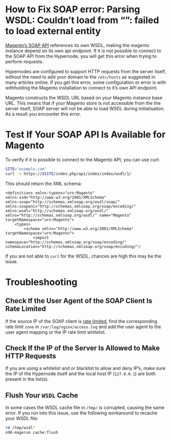 <!-- source: https://support.hypernode.com/en/ecommerce/magento-1/how-to-fix-soap-error-parsing-wsdl-couldn-t-load-from-failed-to-load-external-entity/ -->
# How to Fix SOAP error: Parsing WSDL: Couldn’t load from “”: failed to load external entity

[Magento’s SOAP API](https://devdocs.magento.com/guides/v2.4/get-started/soap/soap-web-api-calls.html?itm_source=devdocs&itm_medium=search_page&itm_campaign=federated_search&itm_term=soap) references its own WSDL, making the magento instance depend on its own api endpoint. If it is not possible to connect to the SOAP API from the Hypernode, you will get this error when trying to perform requests.

Hypernodes are configured to support HTTP requests from the server itself, without the need to add your domain to the `/etc/hosts` as suggested in many articles online. If you get this error, some configuration or error is with withholding the Magento installation to connect to it’s own API endpoint.

Magento constructs the WSDL URL based on your Magento instance base URL. This means that if your Magento store is not accessible from the the server itself, SOAP server will not be able to load WSDL during initialisation. As a result you encounter this error.


Test If Your SOAP API Is Available for Magento
==============================================

To verify if it is possible to connect to the Magento API, you can use curl:

```bash
SITE="example.com"
curl -v https://$SITE/index.php/api/index/index/wsdl/1/
```
This should return the XML schema:

```nginx
<definitions xmlns:typens="urn:Magento" xmlns:xsd="http://www.w3.org/2001/XMLSchema" xmlns:soap="http://schemas.xmlsoap.org/wsdl/soap/" xmlns:soapenc="http://schemas.xmlsoap.org/soap/encoding/" xmlns:wsdl="http://schemas.xmlsoap.org/wsdl/" xmlns="http://schemas.xmlsoap.org/wsdl/" name="Magento" targetNamespace="urn:Magento">
    <types>
        <schema xmlns="http://www.w3.org/2001/XMLSchema" targetNamespace="urn:Magento">
            <import namespace="http://schemas.xmlsoap.org/soap/encoding/" schemaLocation="http://schemas.xmlsoap.org/soap/encoding/"/

```
If you are not able to `curl` for the WSDL, chances are high this may be the issue.

Troubleshooting
===============

Check If the User Agent of the SOAP Client Is Rate Limited
----------------------------------------------------------

If the source IP of the SOAP client is [rate limited](https://support.hypernode.com/knowledgebase/resolving-429-many-requests/), find the corresponding rate limit `zone` in `/var/log/nginx/access.log` and add the user agent to the user agent mapping or the IP rate limit whitelist.

Check If the IP of the Server Is Allowed to Make HTTP Requests
--------------------------------------------------------------

If you are using a whitelist and or blacklist to allow and deny IP’s, make sure the IP of the Hypernode itself and the local host IP (`127.0.0.1`) are both present in the list(s).

Flush Your `WSDL` Cache
-----------------------

In some cases the WSDL cache file in `/tmp/` is corrupted, causing the same error. If you run into this issue, use the following workaround to recache your WSDL file:

```bash
rm /tmp/wsdl*
n98-magerun cache:flush
```
